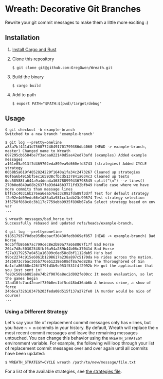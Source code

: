 # Wreath: Decorative Git Branches

Rewrite your git commit messages to make them a little more exciting :)

## Installation

1. [Install Cargo and Rust](http://doc.crates.io/#installing)

1. Clone this repository
    ```
    $ git clone git@github.com:GregOwen/Wreath.git
    ```

1. Build the binary
    ```
    $ cargo build
    ```

1. Add to path
    ```
    $ export PATH="$PATH:$(pwd)/target/debug"
    ```

## Usage

```
$ git checkout -b example-branch
Switched to a new branch 'example-branch'

$ git log --pretty=oneline
a83a7bf441d1d756077240491701799386db4060 (HEAD -> example-branch, master) Changed name to Wreath
697295cb6584be7f3adaa022140d5ae42ed73afd (examples) Added example messages
a161e05a913f7d469702eda899ea9d660efd3743 (strategies) Added CYCLE strategy
0058b5a619f4052824229f1640a1fa34c2473267 Cleaned up strategies
00f6a6b4915bf5ec165938cfbcd5137841a034c3 Cleaned up tests
0dc58588fa644a9a4dea4a363788999436798545 split("\n") --> lines()
270b0ed849a08b2637fa93d446b3771fd32bfb49 Handle case where we have more commits than message lines
bffc5c40316b276ea6ea576e33c092fda89f3d7f Test for default strategy
f2e92e4d09edc66e1d85a3a931cc1adb23c99574 Test strategy selection
3f5758f868c8c3b117c7759ebb9935f896b67a5a Select strategy based on env var
...

$ wreath messages/bad_horse.txt
Successfully rebased and updated refs/heads/example-branch.

$ git log --pretty=oneline
918517937f0dbe95dbebacf30430fedb069ef857 (HEAD -> example-branch) Bad Horse
9dc5ffb86667ac799cec8e2b80a77a668867f17f Bad Horse
204c7d8c50302548fbf6a94a289b44b06c37041d Bad Horse
f27a3179257a0451a16899c6ed58c8bf1112dab5 He's bad
99bc2274c915e6061b1298617a238a897c5170da He rides across the nation,
3425073c7bac305b770e51238e508df8a7ed828a The Thoroughbred of Sin
6a1cfa86368e426f379fd3b9c953f531f4f2992b He got the application that you just sent in!
fe83c569ab885a8e74b2f9076a8ec2d002fe00cc It needs evaluation, so let the games begin
12ad10fc7ac42eaef730b0ec1bf5cd48bd36ab6b A heinous crime, a show of force
24b6ca732b18347b203feda08d515f137a272fe0 (A murder would be nice of course)
...
```

### Using a Different Strategy

Let's say your file of replacement commit messages only has `m` lines, but you have `n > m` commits
in your history. By default, Wreath will replace the `m` most recent commit messages and leave the
remaining messages untouched. You can change this behavior using the `WREATH_STRATEGY` environment
variable. For example, the following will loop through your list of replacement commit messages over
and over again until all commits have been updated:

```
$ WREATH_STRATEGY=CYCLE wreath /path/to/new/message/file.txt
```

For a list of the available strategies, see [the strategies file](src/strategies.rs).
